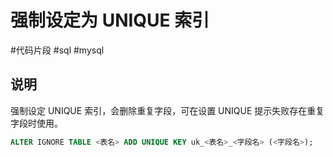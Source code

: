 # 强制设定为 UNIQUE 索引

#代码片段 #sql #mysql

## 说明

强制设定 UNIQUE 索引，会删除重复字段，可在设置 UNIQUE 提示失败存在重复字段时使用。

```sql
ALTER IGNORE TABLE <表名> ADD UNIQUE KEY uk_<表名>_<字段名> (<字段名>);
```
